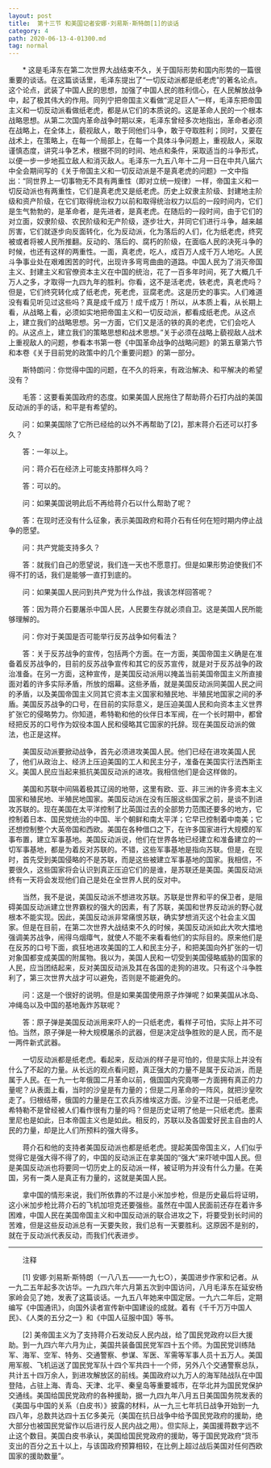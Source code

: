 ```yaml
---
layout: post
title:  第十三节 和美国记者安娜·刘易斯·斯特朗[1]的谈话
category: 4
path: 2020-06-13-4-01300.md
tag: normal
---
```


　　* 这是毛泽东在第二次世界大战结束不久，关于国际形势和国内形势的一篇很重要的谈话。在这篇谈话里，毛泽东提出了“一切反动派都是纸老虎”的著名论点。这个论点，武装了中国人民的思想，加强了中国人民的胜利信心，在人民解放战争中，起了极其伟大的作用。同列宁把帝国主义看做“泥足巨人”一样，毛泽东把帝国主义和一切反动派看做纸老虎，都是从它们的本质说的。这是革命人民的一个根本战略思想。从第二次国内革命战争时期以来，毛泽东曾经多次地指出，革命者必须在战略上，在全体上，藐视敌人，敢于同他们斗争，敢于夺取胜利；同时，又要在战术上，在策略上，在每一个局部上，在每一个具体斗争问题上，重视敌人，采取谨慎态度，讲究斗争艺术，根据不同的时间、地点和条件，采取适当的斗争形式，以便一步一步地孤立敌人和消灭敌人。毛泽东一九五八年十二月一日在中共八届六中全会期间写的《关于帝国主义和一切反动派是不是真老虎的问题》一文中指出：“同世界上一切事物无不具有两重性（即对立统一规律）一样，帝国主义和一切反动派也有两重性，它们是真老虎又是纸老虎。历史上奴隶主阶级、封建地主阶级和资产阶级，在它们取得统治权力以前和取得统治权力以后的一段时间内，它们是生气勃勃的，是革命者，是先进者，是真老虎。在随后的一段时间，由于它们的对立面，奴隶阶级、农民阶级和无产阶级，逐步壮大，并同它们进行斗争，越来越厉害，它们就逐步向反面转化，化为反动派，化为落后的人们，化为纸老虎，终究被或者将被人民所推翻。反动的、落后的、腐朽的阶级，在面临人民的决死斗争的时候，也还有这样的两重性。一面，真老虎，吃人，成百万人成千万人地吃。人民斗争事业处在艰难困苦的时代，出现许多弯弯曲曲的道路。中国人民为了消灭帝国主义、封建主义和官僚资本主义在中国的统治，花了一百多年时间，死了大概几千万人之多，才取得一九四九年的胜利。你看，这不是活老虎，铁老虎，真老虎吗？但是，它们终究转化成了纸老虎，死老虎，豆腐老虎。这是历史的事实。人们难道没有看见听见过这些吗？真是成千成万！成千成万！所以，从本质上看，从长期上看，从战略上看，必须如实地把帝国主义和一切反动派，都看成纸老虎。从这点上，建立我们的战略思想。另一方面，它们又是活的铁的真的老虎，它们会吃人的。从这点上，建立我们的策略思想和战术思想。”关于必须在战略上藐视敌人战术上重视敌人的问题，参看本书第一卷《中国革命战争的战略问题》的第五章第六节和本卷《关于目前党的政策中的几个重要问题》的第一部分。


　　斯特朗问：你觉得中国的问题，在不久的将来，有政治解决、和平解决的希望没有？

　　毛答：这要看美国政府的态度。如果美国人民拖住了帮助蒋介石打内战的美国反动派的手的话，和平是有希望的。

　　问：如果美国除了它所已经给的以外不再帮助了[2]，那末蒋介石还可以打多久？

　　答：一年以上。

　　问：蒋介石在经济上可能支持那样久吗？

　　答：可以的。

　　问：如果美国说明此后不再给蒋介石以什么帮助了呢？

　　答：在现时还没有什么征象，表示美国政府和蒋介石有任何在短时期内停止战争的愿望。

　　问：共产党能支持多久？

　　答：就我们自己的愿望说，我们连一天也不愿意打。但是如果形势迫使我们不得不打的话，我们是能够一直打到底的。

　　问：如果美国人民问到共产党为什么作战，我该怎样回答呢？

　　答：因为蒋介石要屠杀中国人民，人民要生存就必须自卫。这是美国人民所能够理解的。

　　问：你对于美国是否可能举行反苏战争如何看法？

　　答：关于反苏战争的宣传，包括两个方面。在一方面，美国帝国主义确是在准备着反苏战争的，目前的反苏战争宣传和其它的反苏宣传，就是对于反苏战争的政治准备。在另一方面，这种宣传，是美国反动派用以掩盖当前美国帝国主义所直接面对着的许多实际矛盾，所放的烟幕。这些矛盾，就是美国反动派同美国人民之间的矛盾，以及美国帝国主义同其它资本主义国家和殖民地、半殖民地国家之间的矛盾。美国反苏战争的口号，在目前的实际意义，是压迫美国人民和向资本主义世界扩张它的侵略势力。你知道，希特勒和他的伙伴日本军阀，在一个长时期中，都曾经把反苏的口号作为奴役本国人民和侵略其它国家的托辞。现在美国反动派的做法，也正是这样。

　　美国反动派要掀动战争，首先必须进攻美国人民。他们已经在进攻美国人民了，他们从政治上、经济上压迫美国的工人和民主分子，准备在美国实行法西斯主义。美国人民应当起来抵抗美国反动派的进攻。我相信他们是会这样做的。

　　美国和苏联中间隔着极其辽阔的地带，这里有欧、亚、非三洲的许多资本主义国家和殖民地、半殖民地国家。美国反动派在没有压服这些国家之前，是谈不到进攻苏联的。现在美国在太平洋控制了比英国过去的全部势力范围还要多的地方，它控制着日本、国民党统治的中国、半个朝鲜和南太平洋；它早已控制着中南美；它还想控制整个大英帝国和西欧。美国在各种借口之下，在许多国家进行大规模的军事布置，建立军事基地。美国反动派说，他们在世界各地已经建立和准备建立的一切军事基地，都是为着反对苏联的。不错，这些军事基地是指向苏联。但是，在现时，首先受到美国侵略的不是苏联，而是这些被建立军事基地的国家。我相信，不要很久，这些国家将会认识到真正压迫它们的是谁，是苏联还是美国。美国反动派终有一天将会发现他们自己是处在全世界人民的反对中。

　　当然，我不是说，美国反动派不想进攻苏联。苏联是世界和平的保卫者，是阻碍美国反动派建立世界霸权的强大的因素，有了苏联，美国和世界反动派的野心就根本不能实现。因此，美国反动派非常痛恨苏联，确实梦想消灭这个社会主义国家。但是在目前，在第二次世界大战结束不久的时候，美国反动派如此大吹大擂地强调美苏战争，闹得乌烟瘴气，就使人不能不来看看他们的实际目的。原来他们是在反苏的口号下面，疯狂地进攻美国的工人和民主分子，和把美国向外扩张的一切对象国都变成美国的附属物。我以为，美国人民和一切受到美国侵略威胁的国家的人民，应当团结起来，反对美国反动派及其在各国的走狗的进攻。只有这个斗争胜利了，第三次世界大战才可以避免，否则是不能避免的。

　　问：这是一个很好的说明。但是如果美国使用原子炸弹呢？如果美国从冰岛、冲绳岛以及中国的基地轰炸苏联呢？

　　答：原子弹是美国反动派用来吓人的一只纸老虎，看样子可怕，实际上并不可怕。当然，原子弹是一种大规模屠杀的武器，但是决定战争胜败的是人民，而不是一两件新式武器。

　　一切反动派都是纸老虎。看起来，反动派的样子是可怕的，但是实际上并没有什么了不起的力量。从长远的观点看问题，真正强大的力量不是属于反动派，而是属于人民。在一九一七年俄国二月革命以前，俄国国内究竟哪一方面拥有真正的力量呢？从表面上看，当时的沙皇是有力量的；但是二月革命的一阵风，就把沙皇吹走了。归根结蒂，俄国的力量是在工农兵苏维埃这方面。沙皇不过是一只纸老虎。希特勒不是曾经被人们看作很有力量的吗？但是历史证明了他是一只纸老虎。墨索里尼也是如此，日本帝国主义也是如此。相反的，苏联以及各国爱好民主自由的人民的力量，却是比人们所预料的强大得多。

　　蒋介石和他的支持者美国反动派也都是纸老虎。提起美国帝国主义，人们似乎觉得它是强大得不得了的，中国的反动派正在拿美国的“强大”来吓唬中国人民。但是美国反动派也将要同一切历史上的反动派一样，被证明为并没有什么力量。在美国，另有一类人是真正有力量的，这就是美国人民。

　　拿中国的情形来说，我们所依靠的不过是小米加步枪，但是历史最后将证明，这小米加步枪比蒋介石的飞机加坦克还要强些。虽然在中国人民面前还存在着许多困难，中国人民在美国帝国主义和中国反动派的联合进攻之下，将要受到长时间的苦难，但是这些反动派总有一天要失败，我们总有一天要胜利。这原因不是别的，就在于反动派代表反动，而我们代表进步。

<hr>

　　注释

　　[1] 安娜·刘易斯·斯特朗（一八八五——一九七○），美国进步作家和记者。从一九二五年起多次访华。一九四六年六月第五次到中国访问，八月毛泽东在延安杨家岭会见了她，发表了这篇谈话。一九五八年她来中国定居。一九六二年后，定期编写《中国通讯》，向国外读者宣传新中国建设的成就。着有《千千万万中国人民》、《人类的五分之一》和《中国人征服中国》等书。

　　[2] 美帝国主义为了支持蒋介石发动反人民内战，给了国民党政府以巨大援助。到一九四六年六月为止，美国共装备国民党军四十五个师。为国民党训练陆军、海军、空军、特务、交通警察、参谋、军医、军需等军事人员十五万人。美国用军舰、飞机运送了国民党军队十四个军共四十一个师，另外八个交通警察总队，共计五十四万余人，到进攻解放区的前线。美国政府以九万人的海军陆战队在中国登陆，占驻上海、青岛、天津、北平、秦皇岛等重要城市，在华北并为国民党保护交通线。美国给国民党政府的各种援助，据一九四九年八月五日美国国务院发表的《美国与中国的关系（白皮书）》披露的材料，从一九三七年抗日战争开始到一九四八年，总数共达四十五亿多美元（美国在抗日战争中给予国民党政府的援助，绝大部分也被国民党留作以后进行反人民内战之用）。但实际上，美国援蒋数字远不止这个数目。美国白皮书承认，美国给国民党政府的援助，等于国民党政府“货币支出的百分之五十以上，与该国政府预算相较，在比例上超过战后美国对任何西欧国家的援助数量”。

